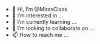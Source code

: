 - 👋 Hi, I’m @MirasClass
- 👀 I’m interested in ...
- 🌱 I’m currently learning ...
- 💞️ I’m looking to collaborate on ...
- 📫 How to reach me ...

<!---
MirasClass/MirasClass is a ✨ special ✨ repository because its `README.md` (this file) appears on your GitHub profile.
You can click the Preview link to take a look at your changes.
--->
